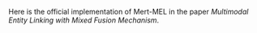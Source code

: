 Here is the official implementation of Mert-MEL in the paper *Multimodal Entity Linking with Mixed Fusion Mechanism*.

